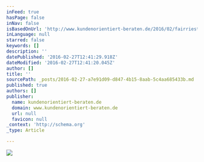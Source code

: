 ```yaml
---
inFeed: true
hasPage: false
inNav: false
isBasedOnUrl: 'http://www.kundenorientiert-beraten.de/2016/02/fairriester-fairr-mylife-rentenfaktor-test-vergleich.html'
inLanguage: null
starred: false
keywords: []
description: ''
datePublished: '2016-02-27T12:41:29.918Z'
dateModified: '2016-02-27T12:41:20.045Z'
author: []
title: ''
sourcePath: _posts/2016-02-27-a7e91d09-d847-4b15-8aab-5c4aa685433b.md
published: true
authors: []
publisher:
  name: kundenorientiert-beraten.de
  domain: www.kundenorientiert-beraten.de
  url: null
  favicon: null
_context: 'http://schema.org'
_type: Article

---
```

![](https://2.bp.blogspot.com/-npL3viUXGNg/VsyVLFeuFCI/AAAAAAAAErg/GWJGS63xJMs/s400/Fairriester%2Bund%2BmyLife%2Bfairr-rechnen%2Bsich%2Bsch%25C3%25B6n.png)